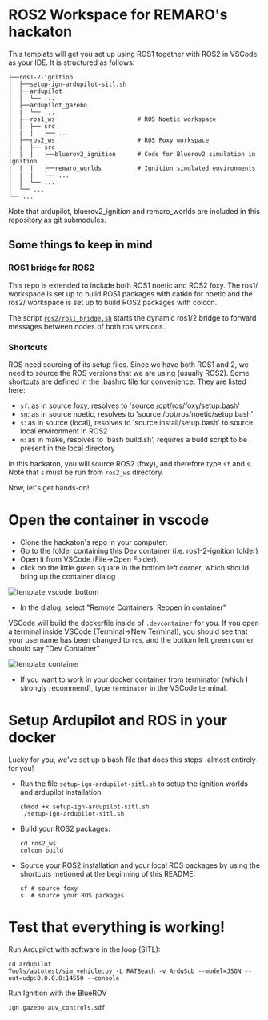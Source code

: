 # ROS2 Workspace for REMARO's hackaton
This template will get you set up using ROS1 together with ROS2 in VSCode as your IDE.
It is structured as follows:
```
├──ros1-2-ignition
│  ├──setup-ign-ardupilot-sitl.sh
│  ├──ardupilot
|  |  └── ...
│  ├──ardupilot_gazebo
|  |  └── ...
│  ├──ros1_ws                       # ROS Noetic workspace
|  |  ├── src
|  |  |   └── ...
│  ├──ros2_ws                       # ROS Foxy workspace
|  |  ├── src
|  |  |   ├──bluerov2_ignition      # Code for Bluerov2 simulation in Ignition
|  |  |   ├──remaro_worlds          # Ignition simulated environments
|  |  |   └── ...
│  |  └── ...
│  └── ...
└── ...
```

Note that ardupilot, bluerov2_ignition and remaro_worlds are included in this repository as git submodules.

## Some things to keep in mind

### ROS1 bridge for ROS2
This repo is extended to include both ROS1 noetic and ROS2 foxy. The ros1/ workspace is set up to build ROS1 packages with catkin for noetic and the ros2/ workspace is set up to build ROS2 packages with colcon. 

The script [`ros2/ros1_bridge.sh`](ros2/ros1_bridge.sh) starts the dynamic ros1/2 bridge to forward messages between nodes of both ros versions. 

### Shortcuts
ROS need sourcing of its setup files. Since we have both ROS1 and 2, we need to source the ROS versions that we are using (usually ROS2).  Some shortcuts are defined in the .bashrc file for convenience. They are listed here:  
- `sf`: as in source foxy, resolves to 'source /opt/ros/foxy/setup.bash'  
- `sn`: as in source noetic, resolves to 'source /opt/ros/noetic/setup.bash'  
- `s`: as in source (local), resolves to 'source install/setup.bash' to source local environment in ROS2  
- `m`: as in make, resolves to 'bash build.sh', requires a build script to be present in the local directory  

In this hackaton, you will source ROS2 (foxy), and therefore type `sf` and `s`. Note that `s` must be run from `ros2_ws` directory.

Now, let's get hands-on!

# Open the container in vscode
- Clone the hackaton's repo in your computer:
- Go to the folder containing this Dev container (i.e. ros1-2-ignition folder)
- Open it from VSCode (File->Open Folder). 
- click on the little green square in the bottom left corner, which should bring up the container dialog

![template_vscode_bottom](https://user-images.githubusercontent.com/6098197/91332638-5d47b780-e781-11ea-9fb6-4d134dbfc464.png)

- In the dialog, select "Remote Containers: Reopen in container"

VSCode will build the dockerfile inside of `.devcontainer` for you.  If you open a terminal inside VSCode (Terminal->New Terminal), you should see that your username has been changed to `ros`, and the bottom left green corner should say "Dev Container"

![template_container](https://user-images.githubusercontent.com/6098197/91332895-adbf1500-e781-11ea-8afc-7a22a5340d4a.png)

- If you want to work in your docker container from terminator (which I strongly recommend), type `terminator` in the VSCode terminal.

# Setup Ardupilot and ROS in your docker
Lucky for you, we've set up a bash file that does this steps -almost entirely- for you!

- Run the file `setup-ign-ardupilot-sitl.sh` to setup the ignition worlds and ardupilot installation:
    ```
    chmod +x setup-ign-ardupilot-sitl.sh
    ./setup-ign-ardupilot-sitl.sh
    ```
- Build your ROS2 packages:
    ```
    cd ros2_ws
    colcon build
    ```
- Source your ROS2 installation and your local ROS packages by using the shortcuts metioned at the beginning of this README:
    ```
    sf # source foxy
    s  # source your ROS packages
    ```

# Test that everything is working!
Run Ardupilot with software in the loop (SITL):
```
cd ardupilot
Tools/autotest/sim_vehicle.py -L RATBeach -v ArduSub --model=JSON --out=udp:0.0.0.0:14550 --console
```
Run Ignition with the BlueROV
```
ign gazebo auv_controls.sdf
```